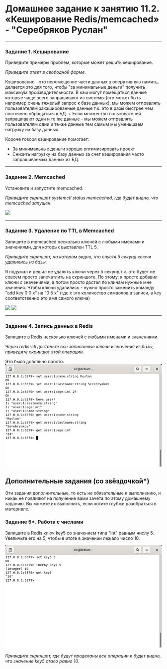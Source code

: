 # Домашнее задание к занятию 11.2. «Кеширование Redis/memcached» - "Серебряков Руслан"

---

### Задание 1. Кеширование 

Приведите примеры проблем, которые может решить кеширование. 

*Приведите ответ в свободной форме.*

Кэширование - это перемещение части данных в оперативную память, делается это для того, чтобы "за минимальные деньги" получить максимум производительности.
В кэш могут помещаться данные которые чаще всего запрашивают из системы (это может быть например очень тяжелый запрос к базе данных), мы можем отправлять пользователям закэшированные данные т.к. это в разы быстрее чем постоянно обращаться к БД. + Если множество пользователей запрашивают одни и те же данные - мы можем отправлять пользователям одни и те-же данные тем самым мы уменьшаем нагрузку на базу данных.

Короче говоря кэширование помогает:
+ За минимальные деньги хорошо оптимизировать проект
+ Снизить нагрузку на базу данных за счет кэширования часто запрашиваемых данных из БД.

---

### Задание 2. Memcached

Установите и запустите memcached.

*Приведите скриншот systemctl status memcached, где будет видно, что memcached запущен.*

![](../q2.png)

---

### Задание 3. Удаление по TTL в Memcached

Запишите в memcached несколько ключей с любыми именами и значениями, для которых выставлен TTL 5. 

*Приведите скриншот, на котором видно, что спустя 5 секунд ключи удалились из базы.*

Я подумал и решил не удалять ключи через 5 секунд т.к. это будет не совсем просто запечатлить на скриншоте. 
По этому, я просто добавил ключи с значениями, а потом просто достал по кличам нужные мне значения.
Чтобы ключи удалились - нужно просто заменить команду "add key 0 0 x" на "0 5 x" (где x это количество символов в записи, а key соответственно это имя самого ключа)

![](../q3.png)
![](../q3.1.png)

---

### Задание 4. Запись данных в Redis

Запишите в Redis несколько ключей с любыми именами и значениями. 

*Через redis-cli достаньте все записанные ключи и значения из базы, приведите скриншот этой операции.*

Это было довольно просто.
![](./q4.png)


## Дополнительные задания (со звёздочкой*)
Эти задания дополнительные, то есть не обязательные к выполнению, и никак не повлияют на получение вами зачёта по этому домашнему заданию. Вы можете их выполнить, если хотите глубже разобраться в материале.

### Задание 5*. Работа с числами 

Запишите в Redis ключ key5 со значением типа "int" равным числу 5. Увеличьте его на 5, чтобы в итоге в значении лежало число 10.  

![](./q5.png)


*Приведите скриншот, где будут проделаны все операции и будет видно, что значение key5 стало равно 10.*
